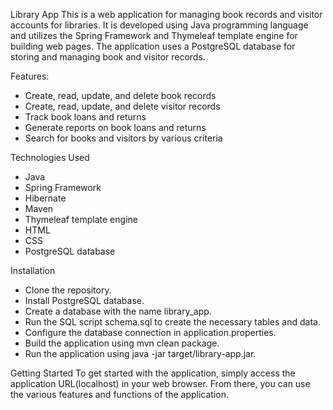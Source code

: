 Library App
This is a web application for managing book records and visitor accounts for libraries. It is developed using Java programming language and utilizes the Spring Framework and Thymeleaf template engine for building web pages. The application uses a PostgreSQL database for storing and managing book and visitor records.

Features:
- Create, read, update, and delete book records
- Create, read, update, and delete visitor records
- Track book loans and returns
- Generate reports on book loans and returns
- Search for books and visitors by various criteria

Technologies Used
- Java 
- Spring Framework
- Hibernate
- Maven
- Thymeleaf template engine
- HTML
- CSS
- PostgreSQL database

Installation
- Clone the repository.
- Install PostgreSQL database.
- Create a database with the name library_app.
- Run the SQL script schema.sql to create the necessary tables and data.
- Configure the database connection in application.properties.
- Build the application using mvn clean package.
- Run the application using java -jar target/library-app.jar.

Getting Started
To get started with the application, simply access the application URL(localhost) in your web browser. From there, you can use the various features and functions of the application.
